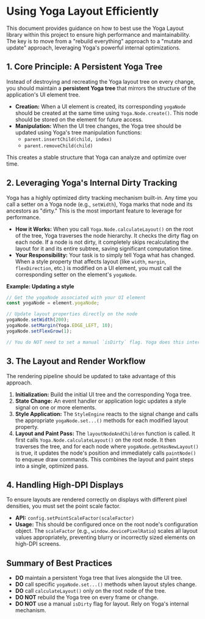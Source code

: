 # Using Yoga Layout Efficiently

This document provides guidance on how to best use the Yoga Layout library within this project to ensure high performance and maintainability. The key is to move from a "rebuild everything" approach to a "mutate and update" approach, leveraging Yoga's powerful internal optimizations.

## 1. Core Principle: A Persistent Yoga Tree

Instead of destroying and recreating the Yoga layout tree on every change, you should maintain a **persistent Yoga tree** that mirrors the structure of the application's UI element tree.

- **Creation:** When a UI element is created, its corresponding `yogaNode` should be created at the same time using `Yoga.Node.create()`. This node should be stored on the element for future access.
- **Manipulation:** When the UI tree changes, the Yoga tree should be updated using Yoga's tree manipulation functions:
  - `parent.insertChild(child, index)`
  - `parent.removeChild(child)`

This creates a stable structure that Yoga can analyze and optimize over time.

## 2. Leveraging Yoga's Internal Dirty Tracking

Yoga has a highly optimized dirty tracking mechanism built-in. Any time you call a setter on a Yoga node (e.g., `setWidth`), Yoga marks that node and its ancestors as "dirty." This is the most important feature to leverage for performance.

- **How it Works:** When you call `Yoga.Node.calculateLayout()` on the root of the tree, Yoga traverses the node hierarchy. It checks the dirty flag on each node. If a node is not dirty, it completely skips recalculating the layout for it and its entire subtree, saving significant computation time.
- **Your Responsibility:** Your task is to simply tell Yoga what has changed. When a style property that affects layout (like `width`, `margin`, `flexDirection`, etc.) is modified on a UI element, you must call the corresponding setter on the element's `yogaNode`.

**Example: Updating a style**
```typescript
// Get the yogaNode associated with your UI element
const yogaNode = element.yogaNode;

// Update layout properties directly on the node
yogaNode.setWidth(200);
yogaNode.setMargin(Yoga.EDGE_LEFT, 10);
yogaNode.setFlexGrow(1);

// You do NOT need to set a manual `isDirty` flag. Yoga does this internally.
```

## 3. The Layout and Render Workflow

The rendering pipeline should be updated to take advantage of this approach.

1.  **Initialization:** Build the initial UI tree and the corresponding Yoga tree.
2.  **State Change:** An event handler or application logic updates a style signal on one or more elements.
3.  **Style Application:** The `StyleEngine` reacts to the signal change and calls the appropriate `yogaNode.set...()` methods for each modified layout property.
4.  **Layout and Paint Pass:** The `layoutNodeAndChildren` function is called. It first calls `Yoga.Node.calculateLayout()` on the root node. It then traverses the tree, and for each node where `yogaNode.getHasNewLayout()` is true, it updates the node's position and immediately calls `paintNode()` to enqueue draw commands. This combines the layout and paint steps into a single, optimized pass.

## 4. Handling High-DPI Displays

To ensure layouts are rendered correctly on displays with different pixel densities, you must set the point scale factor.

- **API:** `config.setPointScaleFactor(scaleFactor)`
- **Usage:** This should be configured once on the root node's configuration object. The `scaleFactor` (e.g., `window.devicePixelRatio`) scales all layout values appropriately, preventing blurry or incorrectly sized elements on high-DPI screens.

## Summary of Best Practices

- **DO** maintain a persistent Yoga tree that lives alongside the UI tree.
- **DO** call specific `yogaNode.set...()` methods when layout styles change.
- **DO** call `calculateLayout()` only on the root node of the tree.
- **DO NOT** rebuild the Yoga tree on every frame or change.
- **DO NOT** use a manual `isDirty` flag for layout. Rely on Yoga's internal mechanism.
